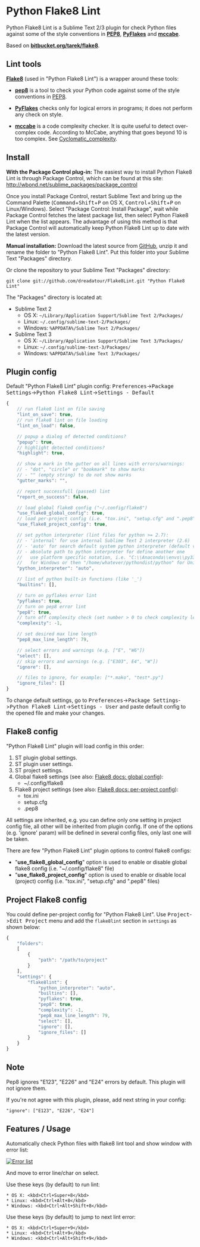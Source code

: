 Python Flake8 Lint
==================

Python Flake8 Lint is a Sublime Text 2/3 plugin for check Python files against some of the style conventions in **[PEP8](http://www.python.org/dev/peps/pep-0008/)**, **[PyFlakes](https://launchpad.net/pyflakes)** and **[mccabe](http://nedbatchelder.com/blog/200803/python_code_complexity_microtool.html)**.

Based on **[bitbucket.org/tarek/flake8](https://bitbucket.org/tarek/flake8)**.


Lint tools
----------

**[Flake8](http://pypi.python.org/pypi/flake8)** (used in "Python Flake8 Lint") is a wrapper around these tools:

* **[pep8](http://pypi.python.org/pypi/pep8)** is a tool to check your Python code against some of the style conventions in [PEP8](http://www.python.org/dev/peps/pep-0008/).

* **[PyFlakes](https://launchpad.net/pyflakes)** checks only for logical errors in programs; it does not perform any check on style.

* **[mccabe](http://nedbatchelder.com/blog/200803/python_code_complexity_microtool.html)** is a code complexity checker. It is quite useful to detect over-complex code. According to McCabe, anything that goes beyond 10 is too complex. See [Cyclomatic_complexity](https://en.wikipedia.org/wiki/Cyclomatic_complexity).


Install
-------

**With the Package Control plug-in:** The easiest way to install Python Flake8 Lint is through Package Control, which can be found at this site: http://wbond.net/sublime_packages/package_control

Once you install Package Control, restart Sublime Text and bring up the Command Palette (<kbd>Command</kbd>+<kbd>Shift</kbd>+<kbd>P</kbd> on OS X, <kbd>Control</kbd>+<kbd>Shift</kbd>+<kbd>P</kbd> on Linux/Windows). Select "Package Control: Install Package", wait while Package Control fetches the latest package list, then select Python Flake8 Lint when the list appears. The advantage of using this method is that Package Control will automatically keep Python Flake8 Lint up to date with the latest version.

**Manual installation:** Download the latest source from [GitHub](https://github.com/dreadatour/Flake8Lint/zipball/master), unzip it and rename the folder to "Python Flake8 Lint". Put this folder into your Sublime Text "Packages" directory.

Or clone the repository to your Sublime Text "Packages" directory:

    git clone git://github.com/dreadatour/Flake8Lint.git "Python Flake8 Lint"

The "Packages" directory is located at:

* Sublime Text 2
    * OS X: `~/Library/Application Support/Sublime Text 2/Packages/`
    * Linux: `~/.config/sublime-text-2/Packages/`
    * Windows: `%APPDATA%/Sublime Text 2/Packages/`
* Sublime Text 3
    * OS X: `~/Library/Application Support/Sublime Text 3/Packages/`
    * Linux: `~/.config/sublime-text-3/Packages/`
    * Windows: `%APPDATA%/Sublime Text 3/Packages/`


Plugin config
-------------

Default "Python Flake8 Lint" plugin config: <kbd>Preferences</kbd>-><kbd>Package Settings</kbd>-><kbd>Python Flake8 Lint</kbd>-><kbd>Settings - Default</kbd>

```JavaScript
{
	// run flake8 lint on file saving
	"lint_on_save": true,
	// run flake8 lint on file loading
	"lint_on_load": false,

	// popup a dialog of detected conditions?
	"popup": true,
	// highlight detected conditions?
	"highlight": true,

	// show a mark in the gutter on all lines with errors/warnings:
	// - "dot", "circle" or "bookmark" to show marks
	// - "" (empty string) to do not show marks
	"gutter_marks": "",

	// report successfull (passed) lint
	"report_on_success": false,

	// load global flake8 config ("~/.config/flake8")
	"use_flake8_global_config": true,
	// load per-project config (i.e. "tox.ini", "setup.cfg" and ".pep8" files)
	"use_flake8_project_config": true,

	// set python interpreter (lint files for python >= 2.7):
	// - 'internal' for use internal Sublime Text 2 interpreter (2.6)
	// - 'auto' for search default system python interpreter (default value)
	// - absolute path to python interpreter for define another one
	//   use platform specific notation, i.e. "C:\\Anaconda\\envs\\py33\\python.exe"
	//   for Windows or then "/home/whatever/pythondist/python" for Unix
	"python_interpreter": "auto",

	// list of python built-in functions (like '_')
	"builtins": [],

	// turn on pyflakes error lint
	"pyflakes": true,
	// turn on pep8 error lint
	"pep8": true,
	// turn off complexity check (set number > 0 to check complexity level)
	"complexity": -1,

	// set desired max line length
	"pep8_max_line_length": 79,

	// select errors and warnings (e.g. ["E", "W6"])
	"select": [],
	// skip errors and warnings (e.g. ["E303", E4", "W"])
	"ignore": [],

	// files to ignore, for example: ["*.mako", "test*.py"]
	"ignore_files": []
}
```

To change default settings, go to <kbd>Preferences</kbd>-><kbd>Package Settings</kbd>-><kbd>Python Flake8 Lint</kbd>-><kbd>Settings - User</kbd> and paste default config to the opened file and make your changes.


Flake8 config
-------------

"Python Flake8 Lint" plugin will load config in this order:

1. ST plugin global settings.
2. ST plugin user settings.
3. ST project settings.
4. Global flake8 settings (see also: [Flake8 docs: global config](http://flake8.readthedocs.org/en/latest/config.html#global)):
    - ~/.config/flake8
5. Flake8 project settings (see also: [Flake8 docs: per-project config](http://flake8.readthedocs.org/en/latest/config.html#per-project)):
    - tox.ini
    - setup.cfg
    - .pep8

All settings are inherited, e.g. you can define only one setting in project config file, all other will be inherited from plugin config. If one of the options (e.g. 'ignore' param) will be defined in several config files, only last one will be taken.

There are few "Python Flake8 Lint" plugin options to control flake8 configs:

- "**use_flake8_global_config**" option is used to enable or disable global flake8 config (i.e. "~/.config/flake8" file)
- "**use_flake8_project_config**" option is used to enable or disable local (project) config (i.e. "tox.ini", "setup.cfg" and ".pep8" files)


Project Flake8 config
---------------------

You could define per-project config for "Python Flake8 Lint". Use <kbd>Project</kbd>-><kbd>Edit Project</kbd> menu and add the `flake8lint` section in `settings` as shown below:

```JavaScript
{
	"folders":
	[
		{
			"path": "/path/to/project"
		}
	],
	"settings": {
		"flake8lint": {
			"python_interpreter": "auto",
			"builtins": [],
			"pyflakes": true,
			"pep8": true,
			"complexity": -1,
			"pep8_max_line_length": 79,
			"select": [],
			"ignore": [],
			"ignore_files": []
		}
	}
}
```


Note
----

Pep8 ignores "E123", "E226" and "E24" errors by default. This plugin will not ignore them.

If you're not agree with this plugin, please, add next string in your config:

    "ignore": ["E123", "E226", "E24"]


Features / Usage
----------------

Automatically check Python files with flake8 lint tool and show window with error list:

[![Error list](http://habrastorage.org/storage2/5ac/5f2/ded/5ac5f2ded857d962d1ca78da087a65f7.png)](http://habrastorage.org/storage2/5ac/5f2/ded/5ac5f2ded857d962d1ca78da087a65f7.png)

And move to error line/char on select.

Use these keys (by default) to run lint:

    * OS X: <kbd>Ctrl+Super+8</kbd>
    * Linux: <kbd>Ctrl+Alt+8</kbd>
    * Windows: <kbd>Ctrl+Alt+Shift+8</kbd>

Use these keys (by default) to jump to next lint error:

    * OS X: <kbd>Ctrl+Super+9</kbd>
    * Linux: <kbd>Ctrl+Alt+9</kbd>
    * Windows: <kbd>Ctrl+Alt+Shift+9</kbd>

